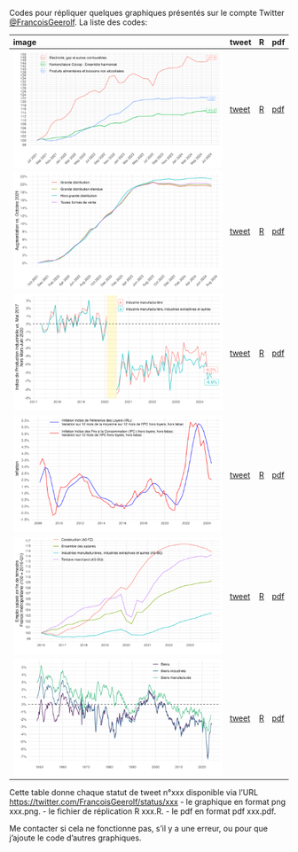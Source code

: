 Codes pour répliquer quelques graphiques présentés sur le compte Twitter
[@FrancoisGeerolf](https://twitter.com/FrancoisGeerolf). La liste des
codes:

<table>
<colgroup>
<col style="width: 82%" />
<col style="width: 8%" />
<col style="width: 4%" />
<col style="width: 5%" />
</colgroup>
<thead>
<tr class="header">
<th style="text-align: left;">image</th>
<th style="text-align: left;">tweet</th>
<th style="text-align: left;">R</th>
<th style="text-align: left;">pdf</th>
</tr>
</thead>
<tbody>
<tr class="odd">
<td style="text-align: left;"><img src="png/1832855610448048625.png"
alt="Inflation Juillet 2021-2024: IPCH, énergie, alimentation" /></td>
<td style="text-align: left;"><a
href="https://x.com/FrancoisGeerolf/status/1832855610448048625">tweet</a></td>
<td style="text-align: left;"><a
href="https://github.com/Francois-Geerolf/twitter/blob/main/R/1832855610448048625.R">R</a></td>
<td style="text-align: left;"><a
href="https://github.com/Francois-Geerolf/twitter/blob/main/pdf/1832855610448048625.pdf">pdf</a></td>
</tr>
<tr class="even">
<td style="text-align: left;"><img src="png/1826530570236469418.png"
alt="Hausse des prix dans la grande distribution (Octobre 2021 -)" /></td>
<td style="text-align: left;"><a
href="https://x.com/FrancoisGeerolf/status/1826530570236469418">tweet</a></td>
<td style="text-align: left;"><a
href="https://github.com/Francois-Geerolf/twitter/blob/main/R/1826530570236469418.R">R</a></td>
<td style="text-align: left;"><a
href="https://github.com/Francois-Geerolf/twitter/blob/main/pdf/1826530570236469418.pdf">pdf</a></td>
</tr>
<tr class="odd">
<td style="text-align: left;"><img src="png/1816121032928874928.png"
alt="Indice de production industrielle vs. Mai 2017" /></td>
<td style="text-align: left;"><a
href="https://x.com/FrancoisGeerolf/status/1816121032928874928">tweet</a></td>
<td style="text-align: left;"><a
href="https://github.com/Francois-Geerolf/twitter/blob/main/R/1816121032928874928.R">R</a></td>
<td style="text-align: left;"><a
href="https://github.com/Francois-Geerolf/twitter/blob/main/pdf/1816121032928874928.pdf">pdf</a></td>
</tr>
<tr class="even">
<td style="text-align: left;"><img src="png/1519713704857718784.png"
alt="Inflation des loyers" /></td>
<td style="text-align: left;"><a
href="https://x.com/FrancoisGeerolf/status/1519713704857718784">tweet</a></td>
<td style="text-align: left;"><a
href="https://github.com/Francois-Geerolf/twitter/blob/main/R/1519713704857718784.R">R</a></td>
<td style="text-align: left;"><a
href="https://github.com/Francois-Geerolf/twitter/blob/main/pdf/1519713704857718784.pdf">pdf</a></td>
</tr>
<tr class="odd">
<td style="text-align: left;"><img src="png/1487713516127768576.png"
alt="Emploi Trimestriel (2016T1-)" /></td>
<td style="text-align: left;"><a
href="https://x.com/FrancoisGeerolf/status/1487713516127768576">tweet</a></td>
<td style="text-align: left;"><a
href="https://github.com/Francois-Geerolf/twitter/blob/main/R/1487713516127768576.R">R</a></td>
<td style="text-align: left;"><a
href="https://github.com/Francois-Geerolf/twitter/blob/main/pdf/1487713516127768576.pdf">pdf</a></td>
</tr>
<tr class="even">
<td style="text-align: left;"><img src="png/1487364702841749504.png"
alt="Exportations nettes (% du PIB)" /></td>
<td style="text-align: left;"><a
href="https://x.com/FrancoisGeerolf/status/1487364702841749504">tweet</a></td>
<td style="text-align: left;"><a
href="https://github.com/Francois-Geerolf/twitter/blob/main/R/1487364702841749504.R">R</a></td>
<td style="text-align: left;"><a
href="https://github.com/Francois-Geerolf/twitter/blob/main/pdf/1487364702841749504.pdf">pdf</a></td>
</tr>
</tbody>
</table>

Cette table donne chaque statut de tweet n°xxx disponible via l’URL
<https://twitter.com/FrancoisGeerolf/status/xxx> - le graphique en
format png xxx.png. - le fichier de réplication R xxx.R. - le pdf en
format pdf xxx.pdf.

Me contacter si cela ne fonctionne pas, s’il y a une erreur, ou pour que
j’ajoute le code d’autres graphiques.
